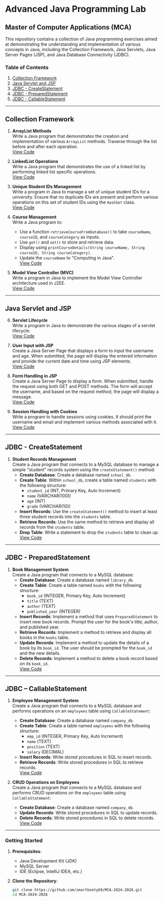 # Advanced Java Programming Lab

## Master of Computer Applications (MCA)

This repository contains a collection of Java programming exercises aimed at demonstrating the understanding and implementation of various concepts in Java, including the Collection Framework, Java Servlets, Java Server Pages (JSP), and Java Database Connectivity (JDBC). 

### Table of Contents
1. [Collection Framework](#collection-framework)
2. [Java Servlet and JSP](#java-servlet-and-jsp)
3. [JDBC - CreateStatement](#jdbc---createstatement)
4. [JDBC - PreparedStatement](#jdbc---preparedstatement)
5. [JDBC - CallableStatement](#jdbc---callablestatement)

---

## Collection Framework

1. **ArrayList Methods**  
   Write a Java program that demonstrates the creation and implementation of various `ArrayList` methods. Traverse through the list before and after each operation.  
   [View Code](https://github.com/smartbooty69/MCA-2024-2026/blob/main/Semester%20I/Advance%20JAVA/Collection%20Framework/Prog01/prog01.java)

2. **LinkedList Operations**  
   Write a Java program that demonstrates the use of a linked list by performing linked list specific operations.  
   [View Code](https://github.com/smartbooty69/MCA-2024-2026/blob/main/Semester%20I/Advance%20JAVA/Collection%20Framework/Prog02/prog02.java)

3. **Unique Student IDs Management**  
   Write a program in Java to manage a set of unique student IDs for a university. Ensure that no duplicate IDs are present and perform various operations on this set of student IDs using the `HashSet` class.  
   [View Code](https://github.com/smartbooty69/MCA-2024-2026/blob/main/Semester%20I/Advance%20JAVA/Collection%20Framework/Prog03/prog03.java)

4. **Course Management**  
   Write a Java program to:
   - Use a function `retrieveCourseFromDatabase()` to take `courseName`, `courseID`, and `courseCategory` as inputs.
   - Use `get()` and `set()` to store and retrieve data.
   - Display using `printCourseDetails(String courseName, String courseID, String courseCategory)`.
   - Update the `courseName` to "Computing in Java".  
   [View Code](https://github.com/smartbooty69/MCA-2024-2026/blob/main/Semester%20I/Advance%20JAVA/Collection%20Framework/Prog04/prog04.java)

5. **Model View Controller (MVC)**  
   Write a program in Java to implement the Model View Controller architecture used in J2EE.  
   [View Code](https://github.com/smartbooty69/MCA-2024-2026/blob/main/Semester%20I/Advance%20JAVA/Collection%20Framework/Prog05/prog05.java)

---

## Java Servlet and JSP

6. **Servlet Lifecycle**  
   Write a program in Java to demonstrate the various stages of a servlet lifecycle.  
   [View Code](https://github.com/smartbooty69/MCA-2024-2026/blob/main/Semester%20I/Advance%20JAVA/Java%20Servlet%20and%20JSP/Prog06/prog06.java)

7. **User Input with JSP**  
   Create a Java Server Page that displays a form to input the username and age. When submitted, the page will display the entered information and provide the current date and time using JSP elements.  
   [View Code](https://github.com/smartbooty69/MCA-2024-2026/blob/main/Semester%20I/Advance%20JAVA/Java%20Servlet%20and%20JSP/Prog07/prog07.java)

8. **Form Handling in JSP**  
   Create a Java Server Page to display a form. When submitted, handle the request using both GET and POST methods. The form will accept the username, and based on the request method, the page will display a message.  
   [View Code](https://github.com/smartbooty69/MCA-2024-2026/blob/main/Semester%20I/Advance%20JAVA/Java%20Servlet%20and%20JSP/Prog08/prog08.java)

9. **Session Handling with Cookies**  
   Write a program to handle sessions using cookies. It should print the username and email and implement various methods associated with it.  
   [View Code](https://github.com/smartbooty69/MCA-2024-2026/blob/main/Semester%20I/Advance%20JAVA/Java%20Servlet%20and%20JSP/Prog09/prog09.java)

---

## JDBC - CreateStatement

1. **Student Records Management**  
   Create a Java program that connects to a MySQL database to manage a simple "student" records system using the `createStatement()` method:
   - **Create Database**: Create a database named `school_db`.
   - **Create Table**: Within `school_db`, create a table named `students` with the following structure:
     - `student_id` (INT, Primary Key, Auto Increment)
     - `name` (VARCHAR(100))
     - `age` (INT)
     - `grade` (VARCHAR(10))
   - **Insert Records**: Use the `createStatement()` method to insert at least three student records into the `students` table.
   - **Retrieve Records**: Use the same method to retrieve and display all records from the `students` table.
   - **Drop Table**: Write a statement to drop the `students` table to clean up.  
   [View Code](https://github.com/smartbooty69/MCA-2024-2026/blob/main/Semester%20I/Advance%20JAVA/JDBC%20-%20CreateStatement/Prog01/prog01.java)

---

## JDBC - PreparedStatement

1. **Book Management System**  
   Create a Java program that connects to a MySQL database:
   - **Create Database**: Create a database named `library_db`.
   - **Create Table**: Create a table named `books` with the following structure:
     - `book_id` (INTEGER, Primary Key, Auto Increment)
     - `title` (TEXT)
     - `author` (TEXT)
     - `published_year` (INTEGER)
   - **Insert Records**: Implement a method that uses `PreparedStatement` to insert new book records. Prompt the user for the book's title, author, and published year.
   - **Retrieve Records**: Implement a method to retrieve and display all books in the `books` table.
   - **Update Records**: Implement a method to update the details of a book by its `book_id`. The user should be prompted for the `book_id` and the new details.
   - **Delete Records**: Implement a method to delete a book record based on its `book_id`.  
   [View Code](https://github.com/smartbooty69/MCA-2024-2026/blob/main/Semester%20I/Advance%20JAVA/JDBC%20-%20PreparedStatement/Prog1/prog01.java)

---

## JDBC – CallableStatement

1. **Employee Management System**  
   Create a Java program that connects to a MySQL database and performs operations on an `employees` table using `CallableStatement`:
   - **Create Database**: Create a database named `company_db`.
   - **Create Table**: Create a table named `employees` with the following structure:
     - `emp_id` (INTEGER, Primary Key, Auto Increment)
     - `name` (TEXT)
     - `position` (TEXT)
     - `salary` (DECIMAL)
   - **Insert Records**: Write stored procedures in SQL to insert records.
   - **Retrieve Records**: Write stored procedures in SQL to retrieve records.  
   [View Code](https://github.com/smartbooty69/MCA-2024-2026/blob/main/Semester%20I/Advance%20JAVA/JDBC%20%E2%80%93%20CallableStatement/Prog01/prog01.java)

2. **CRUD Operations on Employees**  
   Create a Java program that connects to a MySQL database and performs CRUD operations on the `employees` table using `CallableStatement`:
   - **Create Database**: Create a database named `company_db`.
   - **Update Records**: Write stored procedures in SQL to update records.
   - **Delete Records**: Write stored procedures in SQL to delete records.  
   [View Code](https://github.com/smartbooty69/MCA-2024-2026/blob/main/Semester%20I/Advance%20JAVA/JDBC%20%E2%80%93%20CallableStatement/Prog02/prog02.java)

---

### Getting Started

1. **Prerequisites**: 
   - Java Development Kit (JDK)
   - MySQL Server
   - IDE (Eclipse, IntelliJ IDEA, etc.)

2. **Clone the Repository**:
   ```bash
   git clone https://github.com/smartbooty69/MCA-2024-2026.git
   cd MCA-2024-2026
